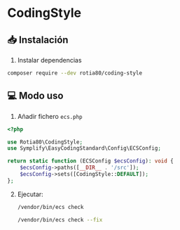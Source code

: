 # CodingStyle

## 📥 Instalación
1. Instalar dependencias
```sh
composer require --dev rotia80/coding-style
```
## 💻 Modo uso
1. Añadir fichero `ecs.php`
```php
<?php

use Rotia80\CodingStyle;
use Symplify\EasyCodingStandard\Config\ECSConfig;

return static function (ECSConfig $ecsConfig): void {
    $ecsConfig->paths([__DIR__ . '/src']);
    $ecsConfig->sets([CodingStyle::DEFAULT]);
};
```
2. Ejecutar:
    ```sh
    /vendor/bin/ecs check
    ```
    ```sh
    /vendor/bin/ecs check --fix
    ```